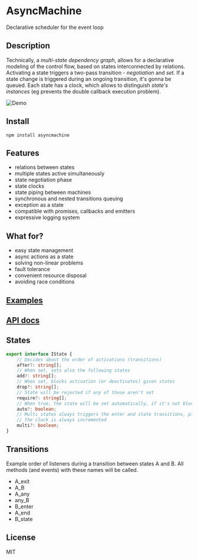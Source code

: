 # AsyncMachine
 
  Declarative scheduler for the event loop

## Description

Technically, a *multi-state dependency graph*, allows for a declarative modeling of the control flow, based on states interconnected by relations.
Activating a state triggers a two-pass transition - *negotiation* and *set*. If a
state change is triggered during an ongoing transition, it's gonna be queued. Each
state has a clock, which allows to distinguish *state's instances* (eg prevents the
double callback execution problem).

![Demo](http://tobiaszcudnik.github.io/asyncmachine/demo.gif)

## Install

```
npm install asyncmachine
```

## Features
 
- relations between states
- multiple states active simultaneously
- state negotiation phase
- state clocks
- state piping between machines
- synchronous and nested transitions queuing
- exception as a state
- compatible with promises, callbacks and emitters
- expressive logging system
 
## What for?

- easy state management
- async actions as a state
- solving non-linear problems
- fault tolerance
- convenient resource disposal
- avoiding race conditions

## [Examples](https://github.com/TobiaszCudnik/asyncmachine/tree/master/examples)

## [API docs](http://tobiaszcudnik.github.io/asyncmachine/classes/_asyncmachine_.asyncmachine.html)

## States

```typescript
export interface IState {
	// Decides about the order of activations (transitions)
	after?: string[];
	// When set, sets also the following states
	add?: string[];
	// When set, blocks activation (or deactivates) given states
	drop?: string[];
	// State will be rejected if any of those aren't set
	require?: string[];
	// When true, the state will be set automatically, if it's not blocked
	auto?: boolean;
	// Multi states always triggers the enter and state transitions, plus
	// the clock is always incremented
	multi?: boolean;
}
```

## Transitions
 
Example order of listeners during a transition between states A and B. All
methods (and events) with these names will be called.

- A_exit
- A_B
- A_any
- any_B
- B_enter
- A_end
- B_state

## License

MIT
